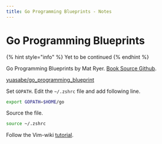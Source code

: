 ```yaml
---
title: Go Programming Blueprints - Notes
---
```


# Go Programming Blueprints

{% hint style="info" %}
Yet to be continued
{% endhint %}

Go Programming Blueprints by Mat Ryer. [Book Source Github](https://github.com/matryer/goblueprints).

[yuasabe/go\_programming\_blueprint](https://github.com/yuasabe/go_programming_blueprints)

Set `GOPATH`. Edit the `~/.zshrc` file and add following line.

```bash
export GOPATH=$HOME/go
```

Source the file.

```bash
source ~/.zshrc
```

Follow the Vim-wiki [tutorial](https://github.com/fatih/vim-go/wiki/Tutorial#quick-setup).

